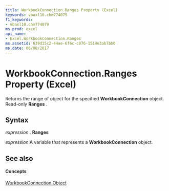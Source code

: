 ```yaml
---
title: WorkbookConnection.Ranges Property (Excel)
keywords: vbaxl10.chm774079
f1_keywords:
- vbaxl10.chm774079
ms.prod: excel
api_name:
- Excel.WorkbookConnection.Ranges
ms.assetid: 639d15c2-44ae-6f6c-c876-1514e3ab7bb0
ms.date: 06/08/2017
---
```



# WorkbookConnection.Ranges Property (Excel)

Returns the range of object for the specified **WorkbookConnection** object. Read-only **Ranges** .


## Syntax

 _expression_ . **Ranges**

 _expression_ A variable that represents a **WorkbookConnection** object.


## See also


#### Concepts


[WorkbookConnection Object](workbookconnection-object-excel.md)

